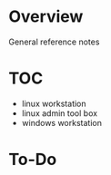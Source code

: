 # Overview
General reference notes

# TOC
- linux workstation
- linux admin tool box
- windows workstation

# To-Do
